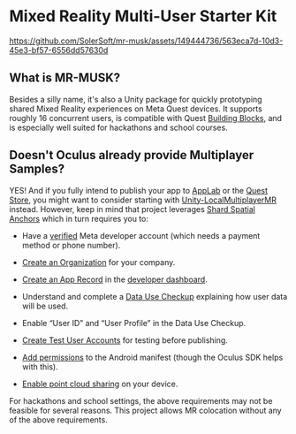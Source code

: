 # Mixed Reality Multi-User Starter Kit

https://github.com/SolerSoft/mr-musk/assets/149444736/563eca7d-10d3-45e3-bf57-6556dd57630d

## What is MR-MUSK?

Besides a silly name, it's also a Unity package for quickly prototyping shared Mixed Reality experiences on Meta Quest devices. It supports roughly 16 concurrent users, is compatible with Quest [Building Blocks](https://developer.oculus.com/documentation/unity/bb-overview/), and is especially well suited for hackathons and school courses.

## Doesn't Oculus already provide Multiplayer Samples?

YES! And if you fully intend to publish your app to [AppLab](https://developer.oculus.com/blog/introducing-app-lab-a-new-way-to-distribute-oculus-quest-apps/) or the [Quest Store](https://www.meta.com/experiences), you might want to consider starting with [Unity-LocalMultiplayerMR](https://github.com/oculus-samples/Unity-LocalMultiplayerMR) instead. However, keep in mind that project leverages [Shard Spatial Anchors](https://developer.oculus.com/blog/build-local-multiplayer-experiences-shared-spatial-anchors/) which in turn requires you to:

- Have a [verified](https://developer.oculus.com/policy/developer-verification/) Meta developer account (which needs a payment method or phone number).

- [Create an Organization](https://developer.oculus.com/resources/publish-account-management-intro/) for your company.

- [Create an App Record](https://developer.oculus.com/resources/publish-create-app/) in the [developer dashboard](https://developer.oculus.com/manage).

- Understand and complete a [Data Use Checkup](https://developer.oculus.com/resources/publish-data-use/) explaining how user data will be used.

- Enable “User ID” and “User Profile” in the Data Use Checkup.

- [Create Test User Accounts](https://developer.oculus.com/documentation/unity/unity-shared-spatial-anchors/?intern_source=devblog&intern_content=build-local-multiplayer-experiences-shared-spatial-anchors#create-test-users) for testing before publishing.

- [Add permissions](https://developer.oculus.com/documentation/unity/unity-shared-spatial-anchors/?intern_source=devblog&intern_content=build-local-multiplayer-experiences-shared-spatial-anchors#android-manifest) to the Android manifest (though the Oculus SDK helps with this).

- [Enable point cloud sharing](https://developer.oculus.com/documentation/unity/unity-shared-spatial-anchors/?intern_source=devblog&intern_content=build-local-multiplayer-experiences-shared-spatial-anchors#ensuring-share-point-cloud-data-is-enabled) on your device.

For hackathons and school settings, the above requirements may not be feasible for several reasons. This project allows MR colocation without any of the above requirements.
